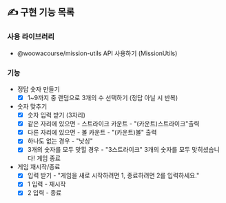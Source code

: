 ## ✍️ 구현 기능 목록

### 사용 라이브러리

- @woowacourse/mission-utils API 사용하기 (MissionUtils)

### 기능

- 정답 숫자 만들기
  - [x] 1~9까지 중 랜덤으로 3개의 수 선택하기 (정답 아닐 시 반복)
- 숫자 맞추기
  - [x] 숫자 입력 받기 (3자리)
  - [x] 같은 자리에 있으면 - 스트라이크 카운트 - "(카운트)스트라이크"출력
  - [x] 다른 자리에 있으면 - 볼 카운트 - "(카운트)볼" 출력
  - [x] 하나도 없는 경우 - "낫싱"
  - [x] 3개의 숫자를 모두 맞힐 경우 - "3스트라이크" 3개의 숫자를 모두 맞히셨습니다! 게임 종료
- 게임 재시작/종료
  - [x] 입력 받기 - "게임을 새로 시작하려면 1, 종료하려면 2를 입력하세요."
  - [x] 1 입력 - 재시작
  - [x] 2 입력 - 종료

